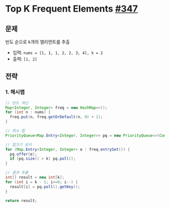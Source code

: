 # Top K Frequent Elements [#347](https://leetcode.com/problems/top-k-frequent-elements/description/)
## 문제
빈도 순으로 k개의 엘리먼트를 추출
* 입력: `nums = [1, 1, 1, 2, 2, 3, 4], k = 2`
* 출력: `[1, 2]`

## 전략
### 1. 해시맵
```java
// 빈도 계산
Map<Integer, Integer> freq = new HashMap<>();
for (int n : nums) {
  freq.put(n, freq.getOrDefault(n, 0) + 1);
}

// 최소 힙
PriorityQueue<Map.Entry<Integer, Integer>> pq = new PriorityQueue<>(Comparator.comparingInt(Map.Entry::getValue));

// 힙크기 유지
for (Map.Entry<Integer, Integer> e : freq.entrySet()) {
  pq.offer(e);
  if (pq.size() > k) pq.poll();
}

// 결과 추출
int[] result = new int[k];
for (int i = k - 1; i>=0; i--) {
  result[i] = pq.poll().getKey();
}

return result;
```
